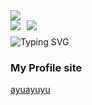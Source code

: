 <div align="left"><img src="https://github-profile-summary-cards.vercel.app/api/cards/profile-details?username=ayuayuyu&count_private=true&theme=zenburn"/></div>
<div style="display: flex; justify-content: left; align-items: center; flex-wrap: nowrap; margin-bottom: 10px;">
  <img src="https://github-profile-summary-cards.vercel.app/api/cards/repos-per-language?username=ayuayuyu&count_private=true&theme=zenburn" style="margin-right: 10px;"/>
  <img src="https://github-profile-summary-cards.vercel.app/api/cards/stats?username=ayuayuyu&count_private=true&theme=zenburn" style="margin-right: 10px;"/>
</div>
<div align="left"><img src="https://readme-typing-svg.demolab.com?font=Fira+Code&pause=1000&repeat=true&width=435&lines=I'm+ayuayuyu" alt="Typing SVG" /></div>

<!--
**ayuayuyu/ayuayuyu** is a ✨ _special_ ✨ repository because its `README.md` (this file) appears on your GitHub profile.

Here are some ideas to get you started:

- 🔭 I’m currently working on ...
- 🌱 I’m currently learning ...
- 👯 I’m looking to collaborate on ...
- 🤔 I’m looking for help with ...
- 💬 Ask me about ...
- 📫 How to reach me: ...
- 😄 Pronouns: ...
- ⚡ Fun fact: ...
-->


### My Profile site
[ayuayuyu](https://ayuayuyu.dev/)
